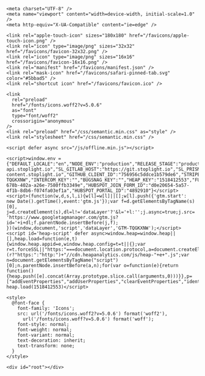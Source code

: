 <!DOCTYPE html>
<html lang="en">
  <head>
    <title>Stoplight</title>

    <meta charset="UTF-8" />
    <meta name="viewport" content="width=device-width, initial-scale=1.0" />
    <meta http-equiv="X-UA-Compatible" content="ie=edge" />

    <link rel="apple-touch-icon" sizes="180x180" href="/favicons/apple-touch-icon.png" />
    <link rel="icon" type="image/png" sizes="32x32" href="/favicons/favicon-32x32.png" />
    <link rel="icon" type="image/png" sizes="16x16" href="/favicons/favicon-16x16.png" />
    <link rel="manifest" href="/favicons/manifest.json" />
    <link rel="mask-icon" href="/favicons/safari-pinned-tab.svg" color="#5bbad5" />
    <link rel="shortcut icon" href="/favicons/favicon.ico" />

    <link
      rel="preload"
      href="/fonts/icons.woff2?v=5.0.6"
      as="font"
      type="font/woff2"
      crossorigin="anonymous"
    />
    <link rel="preload" href="/css/semantic.min.css" as="style" />
    <link rel="stylesheet" href="/css/semantic.min.css" />

    <script defer async src="/js/offline.min.js"></script>

    <script>window.env = {"DEFAULT_LOCALE":"en","NODE_ENV":"production","RELEASE_STAGE":"production","BUILD_ID":"4.10.25","APP_VERSION":"4.10.25","SL_APP_HOST":"https://next.stoplight.io","SL_API_HOST":"https://next-api.stoplight.io","SL_GITLAB_HOST":"https://git.stoplight.io","SL_PRISM_HOST":"https://prism.stoplight.io","SL_PUBS_HOST":"docs.stoplight.io","SL_PUBS_INGRESS":"ingress.docs.stoplight.io","SL_MIGRATION_HOST":"https://gu4denr2nvqxg5dfoi5g22lhojqxi2lpnyxhgy3fnzqxe2lpomxhs3lm.prism.stoplight.io","AWS_BUCKET":"user-content.stoplight.io","GITHUB_CLIENT_ID":"756956c5ddce1b579de6","STRIPE_PK":"pk_live_1zLROeDhR4a35o2OMgvChIfG","ACCOUNT_DOCK_KEY":"ad_acco_4weuvzhpcgx15l8n","GTM_KEY":"GTM-TQGKXNW","INTERCOM_KEY":"","BUGSNAG_KEY":"","HEAP_KEY":"1518412553","FULLSTORY_KEY":"","ZENDESK_KEY":"49da5d81-678b-402a-a26e-7580ffb3349e","HUBSPOT_JOIN_FORM_ID":"d0e20654-5a57-4f1b-8db6-f074fa03ef1a","HUBSPOT_PORTAL_ID":"4892910"}</script><script>(function(w,d,s,l,i){w[l]=w[l]||[];w[l].push({'gtm.start':
    new Date().getTime(),event:'gtm.js'});var f=d.getElementsByTagName(s)[0],
    j=d.createElement(s),dl=l!='dataLayer'?'&l='+l:'';j.async=true;j.src=
    'https://www.googletagmanager.com/gtm.js?id='+i+dl;f.parentNode.insertBefore(j,f);
    })(window,document,'script','dataLayer','GTM-TQGKXNW');</script><script id='heap-script' defer async>window.heap=window.heap||[],heap.load=function(e,t){window.heap.appid=e,window.heap.config=t=t||{};var r=t.forceSSL||"https:"===document.location.protocol,a=document.createElement("script");a.type="text/javascript",a.async=!0,a.src=(r?"https:":"http:")+"//cdn.heapanalytics.com/js/heap-"+e+".js";var n=document.getElementsByTagName("script")[0];n.parentNode.insertBefore(a,n);for(var o=function(e){return function(){heap.push([e].concat(Array.prototype.slice.call(arguments,0)))}},p=["addEventProperties","addUserProperties","clearEventProperties","identify","resetIdentity","removeEventProperty","setEventProperties","track","unsetEventProperty"],c=0;c<p.length;c++)heap[p[c]]=o(p[c])}; heap.load(1518412553)</script>
  </head>

  <body class="font-sans font-normal text-black leading-normal bg-black">
    <noscript><iframe src="https://www.googletagmanager.com/ns.html?id=GTM-TQGKXNW"
    height="0" width="0" style="display:none;visibility:hidden"></iframe></noscript><script id="ze-snippet" src="https://static.zdassets.com/ekr/snippet.js?key=49da5d81-678b-402a-a26e-7580ffb3349e"> </script>

    <style>
      @font-face {
        font-family: 'Icons';
        src: url('/fonts/icons.woff2?v=5.0.6') format('woff2'),
          url('/fonts/icons.woff?v=5.0.6') format('woff');
        font-style: normal;
        font-weight: normal;
        font-variant: normal;
        text-decoration: inherit;
        text-transform: none;
      }
    </style>

    <div id="root"></div>
  <script type="text/javascript" src="/runtime.955c4a259b651ef0c931.js"></script><script type="text/javascript" src="/vendors~index.955c4a259b651ef0c931.js"></script><script type="text/javascript" src="/index.955c4a259b651ef0c931.js"></script></body>
</html>
